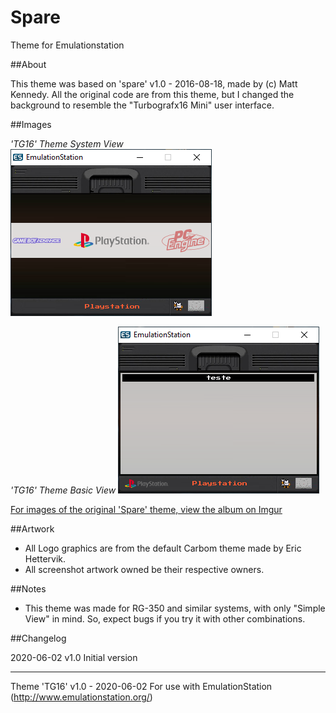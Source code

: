 # Spare
Theme for Emulationstation


##About

This theme was based on 'spare' v1.0 - 2016-08-18, made by (c) Matt Kennedy. All the original code are from this theme, but I changed the background to resemble the "Turbografx16 Mini" user interface.


##Images

*'TG16' Theme System View*
![TG16 Theme System View](https://github.com/danielcarlosdasilva/ES-Themes-RG-350/blob/master/TG16/system.png)

*'TG16' Theme Basic View*
![TG16 Theme Basic View](https://github.com/danielcarlosdasilva/ES-Themes-RG-350/blob/master/TG16/games.png)


[For images of the original 'Spare' theme, view the album on Imgur](http://imgur.com/a/LjRZk)


##Artwork

- All Logo graphics are from the default Carbom theme made by Eric Hettervik.
- All screenshot artwork owned be their respective owners.


##Notes

- This theme was made for RG-350 and similar systems, with only "Simple View" in mind. So, expect bugs if you try it with other combinations.


##Changelog

2020-06-02
v1.0 Initial version

---

Theme 'TG16' v1.0 - 2020-06-02
For use with EmulationStation (http://www.emulationstation.org/)
